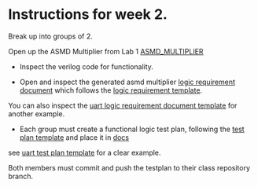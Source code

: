 # Instructions for week 2.

Break up into groups of 2.

Open up the ASMD Multiplier from Lab 1 [ASMD_MULTIPLIER](../../asmd/src/asmd_multiplier_flat.v)


- Inspect the verilog code for functionality.

- Open and inspect the generated asmd multiplier [logic requirement document](../../asmd/docs/asmd_multiplier_logic_req.docx) which follows the  [logic requirement template](logic_req_template.docx).

You can also inspect the [uart logic requirement document template](../../uart/doc/uart_tx_rx_logic_req.docx) for another example. 

- Each group must create a functional logic test plan, following the [test plan template](test_plan_template.docx) and place it in [docs](../../asmd/docs)

see [uart test plan template](../../uart/doc/uart_tx_rx_test_plan.docx) for a clear example.

Both members must commit and push the testplan to their class repository branch.